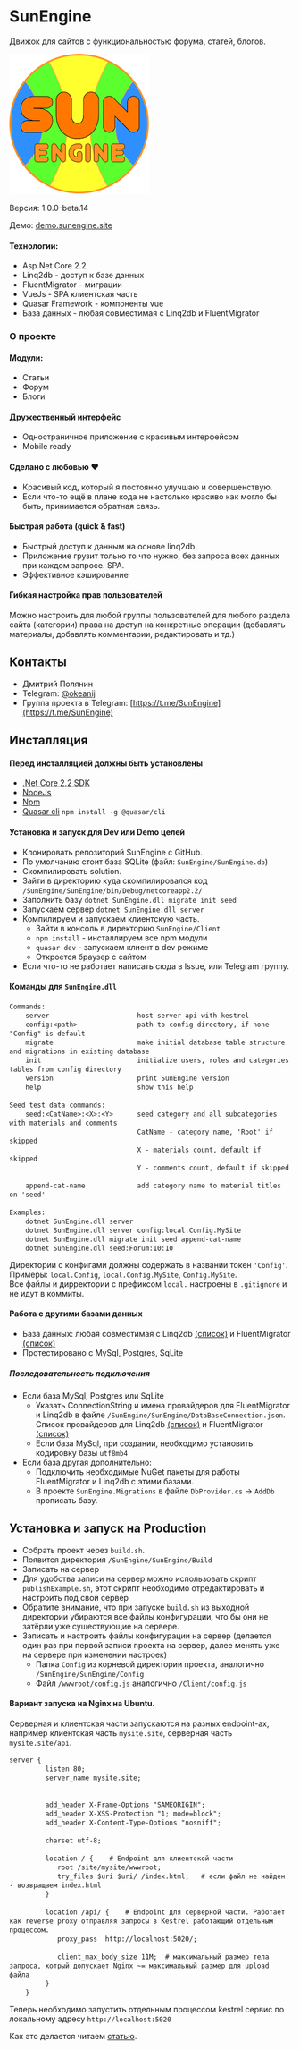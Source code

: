 # SunEngine

Движок для сайтов с функциональностью форума, статей, блогов.

<img src="https://github.com/Dmitrij-Polyanin/SunEngine/blob/master/Client/src/statics/SunEngine.svg" width="250" alt="SunEngine Logo" />

Версия: 1.0.0-beta.14

Демо: [demo.sunengine.site](http://demo.sunengine.site)  

#### Технологии:
- Asp.Net Core 2.2
- Linq2db - доступ к базе данных
- FluentMigrator - миграции
- VueJs - SPA клиентская часть
- Quasar Framework - компоненты vue
- База данных - любая совместимая с Linq2db и FluentMigrator  

### О проекте
#### Модули:
- Статьи
- Форум
- Блоги

#### Дружественный интерфейс
- Одностраничное приложение c красивым интерфейсом
- Mobile ready  

#### Сделано с любовью ❤
- Красивый код, который я постоянно улучшаю и совершенствую.
- Если что-то ещё в плане кода не настолько красиво как могло бы быть, принимается обратная связь.

#### Быстрая работа (quick & fast)
- Быстрый доступ к данным на основе linq2db.  
- Приложение грузит только то что нужно, без запроса всех данных при каждом запросе. SPA. 
- Эффективное кэширование

#### Гибкая настройка прав пользователей
Можно настроить для любой группы пользователей для любого раздела сайта (категории) права на доступ на конкретные операции (добавлять материалы, добавлять комментарии, редактировать и тд.)

## Контакты  
- Дмитрий Полянин  
- Telegram: [@okeanij](https://t.me/Okeanij)    
- Группа проекта в Telegram: [https://t.me/SunEngine](https://t.me/SunEngine) 

## Инсталляция
#### Перед инсталляцией должны быть установлены
- [.Net Core 2.2 SDK](https://dotnet.microsoft.com/download)
- [NodeJs](https://nodejs.org/en/download/)
- [Npm](https://www.npmjs.com)
- [Quasar cli](https://v1.quasar-framework.org/quasar-cli/installation)  `npm install -g @quasar/cli`

#### Установка и запуск для Dev или Demo целей
- Клонировать репозиторий SunEngine с GitHub.
- По умолчанию стоит база SQLite (файл: `SunEngine/SunEngine.db`)
- Скомпилировать solution.
- Зайти в директорию куда скомпилировался код `/SunEngine/SunEngine/bin/Debug/netcoreapp2.2/` 
- Заполнить базу `dotnet SunEngine.dll migrate init seed`
- Запускаем сервер `dotnet SunEngine.dll server`
- Компилируем и запускаем клиентскую часть.  
  - Зайти в консоль в директорию `SunEngine/Client`
  - `npm install` - инсталлируем все npm модули
  - `quasar dev` - запускаем клиент в dev режиме
  - Откроется браузер с сайтом
- Если что-то не работает написать сюда в Issue, или Telegram группу.

#### Команды для `SunEngine.dll`

```
Commands:
    server                      host server api with kestrel
    config:<path>               path to config directory, if none "Config" is default 
    migrate                     make initial database table structure and migrations in existing database
    init                        initialize users, roles and categories tables from config directory
    version                     print SunEngine version
    help                        show this help   
    
Seed test data commands:    
    seed:<CatName>:<X>:<Y>      seed category and all subcategories with materials and comments
                                CatName - category name, 'Root' if skipped
                                X - materials count, default if skipped
                                Y - comments count, default if skipped
                                
    append-cat-name             add category name to material titles on 'seed'

Examples:
    dotnet SunEngine.dll server
    dotnet SunEngine.dll server config:local.Config.MySite
    dotnet SunEngine.dll migrate init seed append-cat-name
    dotnet SunEngine.dll seed:Forum:10:10
```

Директории с конфигами должны содержать в названии токен `'Config'`.  
Примеры: `local.Config`, `local.Config.MySite`, `Config.MySite`.  
Все файлы и дирректории с префиксом `local.` настроены в `.gitignore` и не идут в коммиты.

#### Работа с другими базами данных
- База данных: любая совместимая с Linq2db [(список)](https://fluentmigrator.github.io/articles/faq.html) и FluentMigrator [(список)](https://linq2db.github.io/articles/general/databases.html)  
- Протестировано с MySql, Postgres, SqLite 

##### Последовательность подключения
- Если база MySql, Postgres или SqLite
  - Указать ConnectionString и имена провайдеров для FluentMigrator и Linq2db в файле `/SunEngine/SunEngine/DataBaseConnection.json`. Список провайдеров для Linq2db [(список)](https://fluentmigrator.github.io/articles/faq.html) и FluentMigrator [(список)](https://linq2db.github.io/articles/general/databases.html)
  - Если база MySql, при создании, необходимо установить кодировку базы `utf8mb4` 
- Если база другая дополнительно:
  - Подключить необходимые NuGet пакеты для работы FluentMigrator и Linq2db с этими базами.
  - В проекте `SunEngine.Migrations` в файле `DbProvider.cs` -> `AddDb` прописать базу.

## Установка и запуск на Production

- Собрать проект через `build.sh`.
- Появится директория `/SunEngine/SunEngine/Build`
- Записать на сервер
- Для удобства записи на сервер можно использовать скрипт `publishExample.sh`, этот скрипт необходимо отредактировать и настроить под свой сервер
- Обратите внимание, что при запуске `build.sh` из выходной директории убираются все файлы конфигурации, что бы они не затёрли уже существующие на сервере.
- Записать и настроить файлы конфигурации на сервер (делается один раз при первой записи проекта на сервер, далее менять уже на сервере при изменении настроек) 
  - Папка `Config` из корневой директории проекта, аналогично `/SunEngine/SunEngine/Config`
  - Файл `/wwwroot/config.js` аналогично `/Client/config.js`


#### Вариант запуска на Nginx на Ubuntu. 

Серверная и клиентская части запускаются на разных endpoint-ах, например клиентская часть `mysite.site`, серверная часть `mysite.site/api`.

```
server {
         listen 80;
         server_name mysite.site;
         

         add_header X-Frame-Options "SAMEORIGIN";
         add_header X-XSS-Protection "1; mode=block";
         add_header X-Content-Type-Options "nosniff";

         charset utf-8;
         
         location / {    # Endpoint для клиентской части
            root /site/mysite/wwwroot;
            try_files $uri $uri/ /index.html;   # если файл не найден - возвращаем index.html
         }
         
         location /api/ {    # Endpoint для серверной части. Работает как reverse proxy отправляя запросы в Kestrel работающий отдельным процессом.
            proxy_pass  http://localhost:5020/;
            
            client_max_body_size 11M;  # максимальный размер тела запроса, котрый допускает Nginx ~= максимальный размер для upload файла  
         }
    }
```

Теперь необходимо запустить отдельным процессом kestrel сервис по локальному адресу `http://localhost:5020`

Как это делается читаем [статью](https://kimsereyblog.blogspot.com/2018/05/manage-kestrel-process-with-systemd.html).